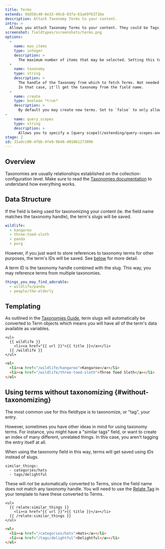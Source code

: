 ```yaml
---
title: Terms
extends: 9dd58c40-6e33-49c8-83fa-61a69f6371be
description: Attach Taxonomy Terms to your content.
intro: >
  Allows you attach Taxonomy Terms to your content. They could be Tags, Categories, Colors, Flavors, you name it. We highly recommend [learning more about Taxonomies](/taxonomies) before going any further.
screenshot: fieldtypes/screenshots/terms.png
options:
  -
    name: max_items
    type: integer
    description: >
      The maximum number of items that may be selected. Setting this to `1` will change the UI to a dropdown.
  -
    name: taxonomy
    type: string
    description: >
      The handle of the Taxonomy from which to fetch Terms. Not needed when placed in the fieldset's `taxonomies` array.
      In that case, it'll get the taxonomy from the field name.
  -
    name: create
    type: boolean *true*
    description: >
      By default you may create new terms. Set to `false` to only allow selecting from existing terms.
-
    name: query_scopes
    type: string
    description: >
      Allows you to specify a [query scope](/extending/query-scopes-and-filters#scopes) which should be applied when retrieving selectable terms.
stage: 2
id: 31adcc00-4fbb-4fe9-9b48-401061273096
---
```


## Overview

Taxonomies are usually relationships established on the collection-configuration level. Make sure to read the [Taxonomies documentation](/taxonomies) to understand how everything works.

## Data Structure

If the field is being used for taxonomizing your content (ie. the field name matches the taxonomy handle), the term's _slugs_ will be saved.

``` yaml
wildlife:
  - kangaroo
  - three-toed-sloth
  - panda
  - porg
```

However, if you just want to store references to taxonomy terms for other purposes, the term's IDs will be saved. See [below](#without-taxonomizing) for more detail.

A term ID is the taxonomy handle combined with the slug.
This way, you may reference terms from multiple taxonomies.

``` yaml
things_you_may_find_adorable:
  - wildlife/panda
  - people/the-elderly
```

## Templating

As outlined in the [Taxonomies Guide](/taxonomies#templating), term slugs will automatically be converted to Term objects which means
you will have all of the term's data available as variables.

```
<ul>
  {{ wildlife }}
    <li><a href="{{ url }}">{{ title }}</a></li>
  {{ /wildlife }}
</ul>
```

```html
<ul>
  <li><a href="/wildlife/kangaroo">Kangaroo</a></li>
  <li><a href="/wildlife/three-toed-sloth">Three Toed Sloth</a></li>
</ul>
```

## Using terms without taxonomizing {#without-taxonomizing}

The most common use for this fieldtype is to taxonomize, or "tag", your entry.

However, sometimes you have other ideas in mind for using taxonomy terms. For instance, you might have a "similar tags" field, or want to create an index of many different, unrelated things. In this case, you aren't tagging the entry itself at all.

When using the taxonomy field in this way, terms will get saved using _IDs_ instead of slugs.

```
similar_things:
  - categories/hats
  - tags/delightful
```

These will _not_ be automatically converted to Terms, since the field name does not match any taxonomy handle.
You will need to use the [Relate Tag](/tags/relate) in your template to have these converted to Terms.

```
<ul>
  {{ relate:similar_things }}
    <li><a href="{{ url }}">{{ title }}</a></li>
  {{ /relate:similar_things }}
</ul>
```

```html
<ul>
  <li><a href="/categories/hats">Hats</a></li>
  <li><a href="/tags/delightful">Delightful</a></li>
</ul>
```
